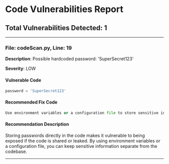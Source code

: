 # Code Vulnerabilities Report

## Total Vulnerabilities Detected: **1**

---

### File: codeScan.py, Line: 19
**Description**: Possible hardcoded password: 'SuperSecret123'

**Severity**: LOW

#### Vulnerable Code
```python
password = 'SuperSecret123'
```

#### Recommended Fix Code
```python
Use environment variables or a configuration file to store sensitive information like passwords and access them in your code.
```

#### Recommendation Description
Storing passwords directly in the code makes it vulnerable to being exposed if the code is shared or leaked. By using environment variables or a configuration file, you can keep sensitive information separate from the codebase.

----------------------------------------

